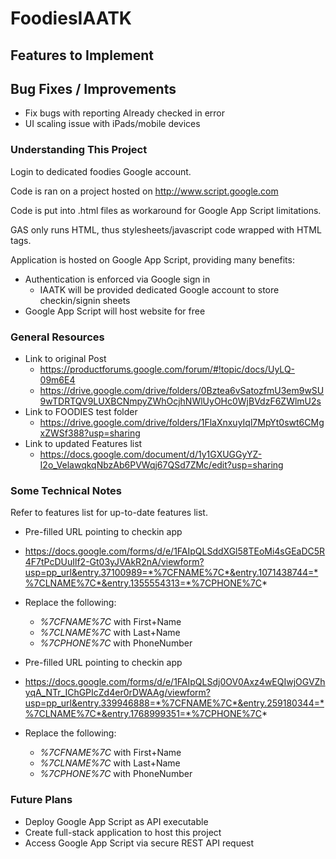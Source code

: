 # FoodiesIAATK

## Features to Implement


## Bug Fixes / Improvements
* Fix bugs with reporting Already checked in error
* UI scaling issue with iPads/mobile devices

### Understanding This Project
Login to dedicated foodies Google account.

Code is ran on a project hosted on http://www.script.google.com

Code is put into .html files as workaround for Google App Script limitations.

GAS only runs HTML, thus stylesheets/javascript code wrapped with HTML tags.

Application is hosted on Google App Script, providing many benefits:
* Authentication is enforced via Google sign in
    * IAATK will be provided dedicated Google account to store checkin/signin sheets
* Google App Script will host website for free

### General Resources
* Link to original Post
    * https://productforums.google.com/forum/#!topic/docs/UyLQ-09m6E4
    * https://drive.google.com/drive/folders/0Bztea6vSatozfmU3em9wSU9wTDRTQV9LUXBCNmpyZWhOcjhNWlUyOHc0WjBVdzF6ZWlmU2s
* Link to FOODIES test folder
    * https://drive.google.com/drive/folders/1FlaXnxuyIql7MpYt0swt6CMgxZWSf388?usp=sharing
* Link to updated Features list
    * https://docs.google.com/document/d/1y1GXUGGyYZ-I2o_VelawqkqNbzAb6PVWqj67QSd7ZMc/edit?usp=sharing

### Some Technical Notes
Refer to features list for up-to-date features list.

* Pre-filled URL pointing to checkin app
* https://docs.google.com/forms/d/e/1FAIpQLSddXGl58TEoMi4sGEaDC5R4F7tPcDUuIlf2-Gt03yJVAkR2nA/viewform?usp=pp_url&entry.37100989=*%7CFNAME%7C*&entry.1071438744=*%7CLNAME%7C*&entry.1355554313=*%7CPHONE%7C*
* Replace the following:
    * *%7CFNAME%7C* with First+Name
    * *%7CLNAME%7C* with Last+Name
    * *%7CPHONE%7C* with PhoneNumber

* Pre-filled URL pointing to checkin app
* https://docs.google.com/forms/d/e/1FAIpQLSdj0OV0Axz4wEQIwjOGVZhyqA_NTr_IChGPIcZd4er0rDWAAg/viewform?usp=pp_url&entry.339946888=*%7CFNAME%7C*&entry.259180344=*%7CLNAME%7C*&entry.1768999351=*%7CPHONE%7C*
* Replace the following:
    * *%7CFNAME%7C* with First+Name
    * *%7CLNAME%7C* with Last+Name
    * *%7CPHONE%7C* with PhoneNumber

### Future Plans
* Deploy Google App Script as API executable
* Create full-stack application to host this project
* Access Google App Script via secure REST API request

